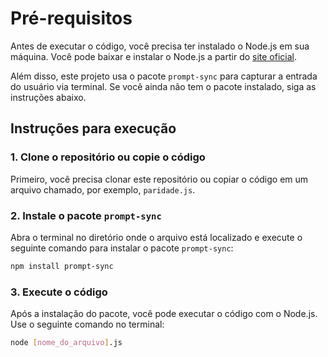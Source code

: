# Pré-requisitos

Antes de executar o código, você precisa ter instalado o Node.js em sua máquina. Você pode baixar e instalar o Node.js a partir do [site oficial](https://nodejs.org/).

Além disso, este projeto usa o pacote `prompt-sync` para capturar a entrada do usuário via terminal. Se você ainda não tem o pacote instalado, siga as instruções abaixo.

## Instruções para execução

### 1. Clone o repositório ou copie o código

Primeiro, você precisa clonar este repositório ou copiar o código em um arquivo chamado, por exemplo, `paridade.js`.

### 2. Instale o pacote `prompt-sync`

Abra o terminal no diretório onde o arquivo está localizado e execute o seguinte comando para instalar o pacote `prompt-sync`:

```bash
npm install prompt-sync
```

### 3. Execute o código

Após a instalação do pacote, você pode executar o código com o Node.js. Use o seguinte comando no terminal:

```bash
node [nome_do_arquivo].js
```

